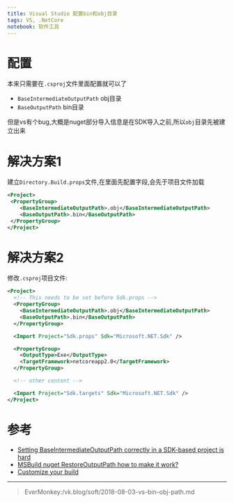 ```yaml
---
title: Visual Studio 配置bin和obj目录
tags: VS, .NetCore
notebook: 软件工具
---
```

# 配置
本来只需要在`.csproj`文件里面配置就可以了
* `BaseIntermediateOutputPath` obj目录
* `BaseOutputPath` bin目录

但是vs有个bug,大概是nuget部分导入信息是在SDK导入之前,所以`obj`目录先被建立出来

# 解决方案1
建立`Directory.Build.props`文件,在里面先配置字段,会先于项目文件加载
```xml
<Project>
 <PropertyGroup>
    <BaseIntermediateOutputPath>.obj</BaseIntermediateOutputPath>
    <BaseOutputPath>.bin</BaseOutputPath>
 </PropertyGroup>
</Project>
```

# 解决方案2
修改`.csproj`项目文件:
```xml
<Project>
  <!-- This needs to be set before Sdk.props -->
  <PropertyGroup>
    <BaseIntermediateOutputPath>.obj</BaseIntermediateOutputPath>
    <BaseOutputPath>.bin</BaseOutputPath>
  </PropertyGroup>

  <Import Project="Sdk.props" Sdk="Microsoft.NET.Sdk" />

  <PropertyGroup>
    <OutputType>Exe</OutputType>
    <TargetFramework>netcoreapp2.0</TargetFramework>
  </PropertyGroup>

  <!-- other content -->

  <Import Project="Sdk.targets" Sdk="Microsoft.NET.Sdk" />
</Project>
```

# 参考
* [Setting BaseIntermediateOutputPath correctly in a SDK-based project is hard](https://github.com/Microsoft/msbuild/issues/1603)
* [MSBuild nuget RestoreOutputPath how to make it work?](https://stackoverflow.com/questions/45575280/msbuild-nuget-restoreoutputpath-how-to-make-it-work)
* [Customize your build](https://docs.microsoft.com/en-us/visualstudio/msbuild/customize-your-build)

---
> EverMonkey:/vk.blog/soft/2018-08-03-vs-bin-obj-path.md


